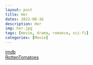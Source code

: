 ```yaml
---
layout: post
title: Her
dates: 2022-08-16
description: Her
img: her.jpg
tags: [movie, drama, romance, sci-fi]
categories: [Movie]
---
```


[imdb](https://www.imdb.com/title/tt1798709/)  
[RottenTomatoes](https://www.rottentomatoes.com/m/her)
